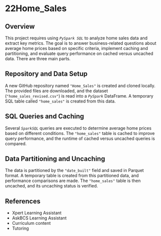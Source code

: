 # 22Home_Sales


## Overview

This project requires using *`PySpark SQL`* to analyze home sales data and extract key metrics. The goal is to answer business-related questions about average home prices based on specific criteria, implement caching and partitioning, and evaluate query performance on cached versus uncached data. There are three main parts.


## Repository and Data Setup

A new GitHub repository named `"Home_Sales"` is created and cloned locally. The provided files are downloaded, and the dataset (`"home_sales_revised.csv"`) is read into a *`PySpark`* DataFrame. A temporary SQL table called `"home_sales"` is created from this data.

## SQL Queries and Caching

Several *`SparkSQL`* queries are executed to determine average home prices based on different conditions. The `"home_sales"` table is cached to improve query performance, and the runtime of cached versus uncached queries is compared.

## Data Partitioning and Uncaching

The data is partitioned by the `"date_built"` field and saved in Parquet format. A temporary table is created from this partitioned data, and performance comparisons are made. The `"home_sales"` table is then uncached, and its uncaching status is verified.


## References

- Xpert Learning Assistant
- AskBCS Learning Assistant
- Curriculum content
- Tutoring